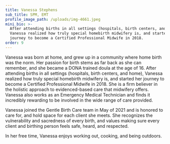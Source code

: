 ```yaml
---
title: Vanessa Stephens
sub_title: SPM, EMT
profile_image_path: /uploads/img-4661.jpeg
mini_bio: >-
  After attending births in all settings (hospitals, birth centers, and home),
  Vanessa realized how truly special homebirth midwifery is, and started her
  journey to become a Certified Professional Midwife in 2018.
order: 9
---
```


Vanessa was born at home, and grew up in a community where home birth was the norm. Her passion for birth stems as far back as she can remember, and she became a DONA trained doula at the age of 16. After attending births in all settings (hospitals, birth centers, and home), Vanessa realized how truly special homebirth midwifery is, and started her journey to become a Certified Professional Midwife in 2018. She is a firm believer in the holistic approach to evidenced-based care that midwifery offers. Vanessa also works as an Emergency Medical Technician and finds it incredibly rewarding to be involved in the wide range of care provided.

Vanessa joined the Gentle Birth Care team in May of 2021 and is honored to care for, and hold space for each client she meets. She recognizes the vulnerability and sacredness of every birth, and values making sure every client and birthing person feels safe, heard, and respected.

In her free time, Vanessa enjoys working out, cooking, and being outdoors.
